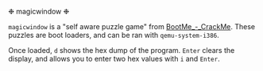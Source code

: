 ❉ magicwindow ❉

`magicwindow` is a "self aware puzzle game" from [BootMe_-_CrackMe](https://xlogicx.net/BootMe_-_CrackMe.html). These puzzles are boot loaders, and can be ran with `qemu-system-i386`.

Once loaded, `d` shows the hex dump of the program. `Enter` clears the display, and allows you to enter two hex values with `i` and `Enter`.
